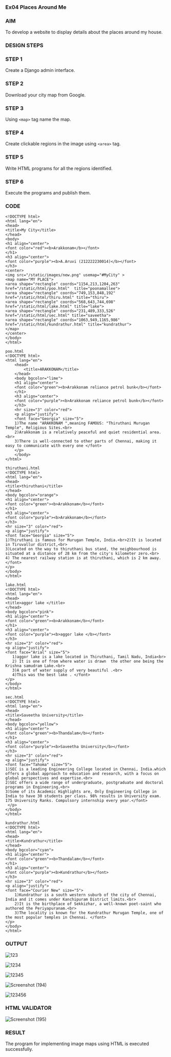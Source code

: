 ### Ex04 Places Around Me

### AIM

To develop a website to display details about the places around my house.

### DESIGN STEPS

### STEP 1

Create a Django admin interface.

### STEP 2

Download your city map from Google.

### STEP 3

Using ```<map>``` tag name the map.

### STEP 4

Create clickable regions in the image using ```<area>``` tag.

### STEP 5

Write HTML programs for all the regions identified.

### STEP 6

Execute the programs and publish them.

### CODE
```
<!DOCTYPE html>
<html lang="en">
<head>
<title>My City</title>
</head>
<body>
<h1 align="center">
<font color="red"><b>Arakkonam</b></font>
</h1>
<h3 align="center">
<font color="purple"><b>A.Aruvi (212222230014)</b></font>
</h3>
<center>
<img src="/static/images/new.png" usemap="#MyCity" >
<map name="MY PLACE">
<area shape="rectangle" coords="1154,213,1204,263" href="/static/html/poo.html"  title="poonamallee">
<area shape="rectangle" coords="749,153,848,192" href="/static/html/thiru.html" title="thiru">
<area shape="rectangle" coords="568,643,744,698" href="/static/html/lake.html" title="lake">
<area shape="rectangle" coords="231,489,333,526" href="/static/html/sec.html" title="saveetha">
<area shape="rectangle" coords="1063,949,1165,986" href="/static/html/kundrathur.html" title="kundrathur">
</map>
</center>
</body>
</html>

poo.html
<!DOCTYPE html>
<html lang="en">
    <head>
        <title>ARAKKONAM</title>
    </head>
    <body bgcolor="lime">
    <h1 align="center">
    <font color="green"><b>Arakkonam reliance petrol bunk</b></font>
    </h1>
    <h3 align="center">
    <font color="purple"><b>Arakkonam reliance petrol bunk</b></font>
    </h3>
    <hr size="3" color="red">
    <p align="justify">
    <font face="Georgia" size="5">
    1)The name "ARAKKONAM ",meaning FAMOUS: "Thiruthani Murugan Temple", Religious Sites.<br>
    2)Arakkonam is a relatively peaceful and quiet residential area.<br> 
    3)There is well-connected to other parts of Chennai, making it easy to communicate with every one </font>
    </p>
    </body>
</html>

thiruthani.html
<!DOCTYPE html>
<html lang="en">
<head>
<title>thiruthani</title>
</head>
<body bgcolor="orange">
<h1 align="center">
<font color="green"><b>Arakkonam</b></font>
</h1>
<h3 align="center">
<font color="purple"><b>Arakkonam</b></font>
</h3>
<hr size="3" color="red">
<p align="justify">
<font face="Georgia" size="5">
1)Thiruthani is famous for Murugan Temple, India.<br>2)It is located in Tiruvallur district,<br>
3)Located on the way to thiruthani bus stand, the neighbourhood is situated at a distance of 28 km from the city's kilometer zero.<br>
4) The nearest railway station is at thiruthani, which is 2 km away.</font>
</p>
</body>
</html>

lake.html
<!DOCTYPE html>
<html lang="en">
<head>
<title>aggor lake </title>
</head>
<body bgcolor="pink">
<h1 align="center">
<font color="green"><b>Arakkonam</b></font>
</h1>
<h3 align="center">
<font color="purple"><b>aggor lake </b></font>
</h3>
<hr size="3" color="red">
<p align="justify">
<font face="Arial" size="5">
   1)aggor lake is a lake located in Thiruthani, Tamil Nadu, India<br>
   2) It is one of from where water is drawn  the other one being the Krishna samudram Lake.<br>
   3)A part of water supply of very beautiful .<br>
   4)This was the best lake . </font>
</p>
</body>
</html>

sec.html
<!DOCTYPE html>
<html lang="en">
<head>
<title>Saveetha University</title>
</head>
<body bgcolor="yellow">
<h1 align="center">
<font color="green"><b>Thandalam</b></font>
</h1>
<h3 align="center">
<font color="purple"><b>Saveetha University</b></font>
</h3>
<hr size="3" color="red">
<p align="justify">
<font face="Tahoma" size="5">
1)SEC is a leading Engineering College located in Chennai, India.which offers a global approach to education and research, with a focus on global perspectives and expertise.<br>
2)SEC offers a wide range of undergraduate, postgraduate and doctoral programs in Engineering.<br>
3)Some of its Academic Highlights are, Only Engineering College in India to have 30 students per class. 98% results in University exam. 175 University Ranks. Compulsory internship every year.</font>
 </p>
</body>
</html>

kundrathur.html
<!DOCTYPE html>
<html lang="en">
<head>
<title>Kundrathur</title>
</head>
<body bgcolor="cyan">
<h1 align="center">
<font color="green"><b>Thandalam</b></font>
</h1>
<h3 align="center">
<font color="purple"><b>Kundrathur</b></font>
</h3>
<hr size="3" color="red">
<p align="justify">
<font face="Courier New" size="5">
    1)Kundrathur is a south western suburb of the city of Chennai, India and it comes under Kanchipuram District limits.<br>
    2)It is the birthplace of Sekkizhar, a well-known poet-saint who authored the Periyapuranam.<br>
    3)The locality is known for the Kundrathur Murugan Temple, one of the most popular temples in Chennai. </font>
</p>
</body>
</html> 
```

### OUTPUT

![123](https://github.com/Anandanaruvi/NearMe/assets/120443233/3a4dc2fa-8d94-4cd1-8e3e-0636a3797b13)

![1234](https://github.com/Anandanaruvi/NearMe/assets/120443233/2ef8e655-ea9e-4134-95e5-311af8e86e5a)

![12345](https://github.com/Anandanaruvi/NearMe/assets/120443233/7581e450-cc82-4adf-85a7-e1addf91db79)

![Screenshot (194)](https://github.com/Anandanaruvi/NearMe/assets/120443233/d90f7488-13d4-4243-8285-78b89c4d94ac)

![123456](https://github.com/Anandanaruvi/NearMe/assets/120443233/51230d99-230f-4e6c-8c86-eeae1429357f)

### HTML VALIDATOR

![Screenshot (195)](https://github.com/Anandanaruvi/NearMe/assets/120443233/3f2fb387-fb26-44fa-857b-d1a6e83235f1)


### RESULT

The program for implementing image maps using HTML is executed successfully.
